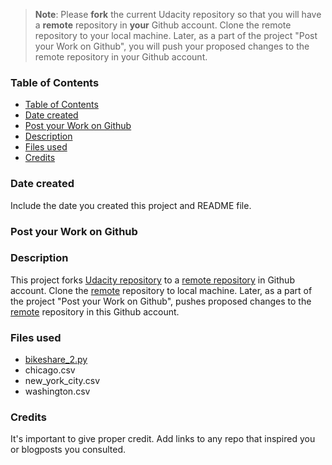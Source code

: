 >**Note**: Please **fork** the current Udacity repository so that you will have a **remote** repository in **your** Github account. Clone the remote repository to your local machine. Later, as a part of the project "Post your Work on Github", you will push your proposed changes to the remote repository in your Github account.

### Table of Contents

- [Table of Contents](#table-of-contents)
- [Date created](#date-created)
- [Post your Work on Github](#post-your-work-on-github)
- [Description](#description)
- [Files used](#files-used)
- [Credits](#credits)

### Date created
Include the date you created this project and README file.

### Post your Work on Github


### Description

  This project forks [Udacity repository](https://github.com/udacity/pdsnd_github) to a [remote repository](https://github.com/eXcite-Coder/pdsnd_github) in Github account. Clone the [remote](https://github.com/eXcite-Coder/pdsnd_github) repository to local machine. Later, as a part of the project "Post your Work on Github", pushes proposed changes to the [remote](https://github.com/eXcite-Coder/pdsnd_github) repository in this Github account.  

### Files used

- [bikeshare_2.py](bikeshare_2.py)
- chicago.csv
- new_york_city.csv
- washington.csv

### Credits
It's important to give proper credit. Add links to any repo that inspired you or blogposts you consulted.

